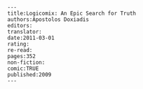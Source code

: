 
    ---
    title:Logicomix: An Epic Search for Truth
    authors:Apostolos Doxiadis
    editors:
    translator:
    date:2011-03-01
    rating:
    re-read:
    pages:352
    non-fiction:
    comic:TRUE
    published:2009
    ---

    